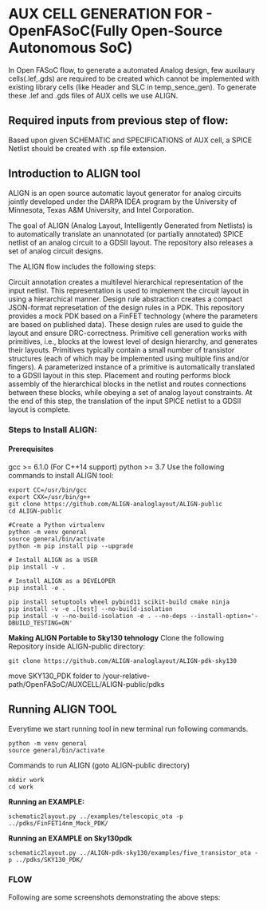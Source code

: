 # AUX CELL GENERATION FOR - OpenFASoC(Fully Open-Source Autonomous SoC)
In Open FASoC flow, to generate a automated Analog design, few auxilaury cells(.lef,.gds) are required to be created which cannot be implemented with existing library cells (like Header and SLC in temp_sence_gen). To generate these .lef and .gds files of AUX cells we use ALIGN.

## Required inputs from previous step of flow:
Based upon given SCHEMATIC and SPECIFICATIONS of AUX cell, a SPICE Netlist should be created with .sp file extension.

## Introduction to ALIGN tool
ALIGN is an open source automatic layout generator for analog circuits jointly developed under the DARPA IDEA program by the University of Minnesota, Texas A&M University, and Intel Corporation.

The goal of ALIGN (Analog Layout, Intelligently Generated from Netlists) is to automatically translate an unannotated (or partially annotated) SPICE netlist of an analog circuit to a GDSII layout. The repository also releases a set of analog circuit designs.

The ALIGN flow includes the following steps:

Circuit annotation creates a multilevel hierarchical representation of the input netlist. This representation is used to implement the circuit layout in using a hierarchical manner. Design rule abstraction creates a compact JSON-format represetation of the design rules in a PDK. This repository provides a mock PDK based on a FinFET technology (where the parameters are based on published data). These design rules are used to guide the layout and ensure DRC-correctness. Primitive cell generation works with primitives, i.e., blocks at the lowest level of design hierarchy, and generates their layouts. Primitives typically contain a small number of transistor structures (each of which may be implemented using multiple fins and/or fingers). A parameterized instance of a primitive is automatically translated to a GDSII layout in this step. Placement and routing performs block assembly of the hierarchical blocks in the netlist and routes connections between these blocks, while obeying a set of analog layout constraints. At the end of this step, the translation of the input SPICE netlist to a GDSII layout is complete.

### Steps to Install ALIGN:

#### Prerequisites

gcc >= 6.1.0 (For C++14 support)
python >= 3.7
  Use the following commands to install ALIGN tool:
  ```
  export CC=/usr/bin/gcc
export CXX=/usr/bin/g++
git clone https://github.com/ALIGN-analoglayout/ALIGN-public
cd ALIGN-public

#Create a Python virtualenv
python -m venv general
source general/bin/activate
python -m pip install pip --upgrade

# Install ALIGN as a USER
pip install -v .

# Install ALIGN as a DEVELOPER
pip install -e .

pip install setuptools wheel pybind11 scikit-build cmake ninja
pip install -v -e .[test] --no-build-isolation
pip install -v --no-build-isolation -e . --no-deps --install-option='-DBUILD_TESTING=ON'
```
**Making ALIGN Portable to Sky130 tehnology**
Clone the following Repository inside ALIGN-public directory:
```
git clone https://github.com/ALIGN-analoglayout/ALIGN-pdk-sky130
```
move SKY130_PDK folder to /your-relative-path/OpenFASoC/AUXCELL/ALIGN-public/pdks

## Running ALIGN TOOL

Everytime we start running tool in new terminal run following commands.
```
python -m venv general
source general/bin/activate
```
Commands to run ALIGN (goto ALIGN-public directory)

```
mkdir work
cd work
```
**Running an EXAMPLE:**

```
schematic2layout.py ../examples/telescopic_ota -p ../pdks/FinFET14nm_Mock_PDK/
```
**Running an EXAMPLE on Sky130pdk**
```
schematic2layout.py ../ALIGN-pdk-sky130/examples/five_transistor_ota -p ../pdks/SKY130_PDK/
```

### FLOW
Following are some screenshots demonstrating the above steps:

